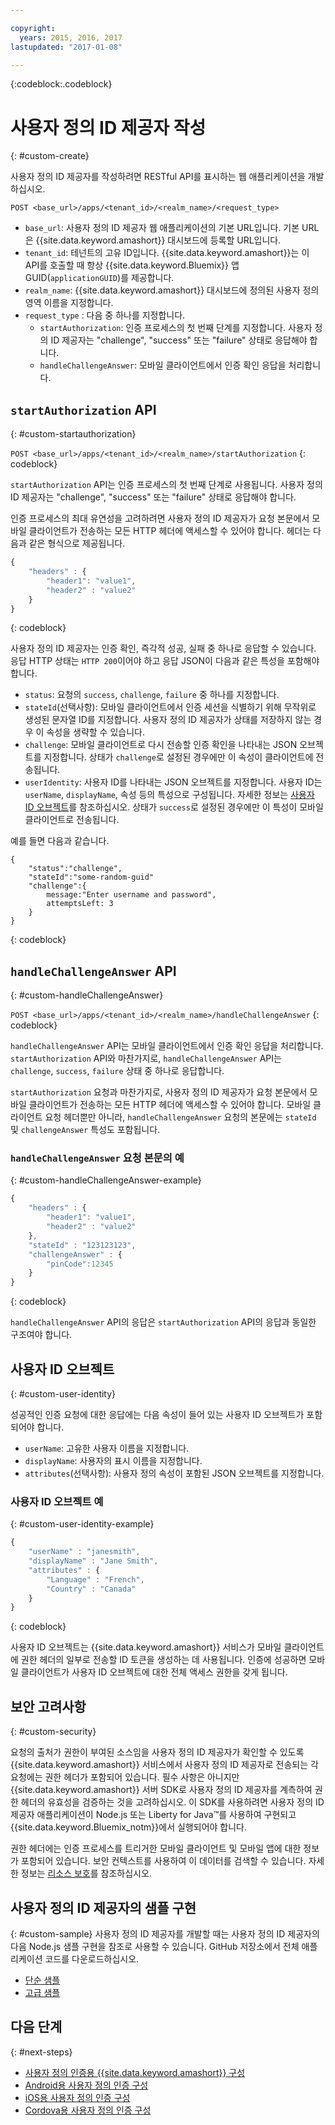 ```yaml
---

copyright:
  years: 2015, 2016, 2017
lastupdated: "2017-01-08"

---
```


{:codeblock:.codeblock}

# 사용자 정의 ID 제공자 작성
{: #custom-create}


사용자 정의 ID 제공자를 작성하려면 RESTful API를 표시하는 웹 애플리케이션을 개발하십시오. 

`POST <base_url>/apps/<tenant_id>/<realm_name>/<request_type>`

* `base_url`: 사용자 정의 ID 제공자 웹 애플리케이션의 기본 URL입니다. 기본 URL은 {{site.data.keyword.amashort}} 대시보드에 등록할 URL입니다. 
* `tenant_id`: 테넌트의 고유 ID입니다. {{site.data.keyword.amashort}}는 이 API를 호출할 때 항상 {{site.data.keyword.Bluemix}} 앱 GUID(`applicationGUID`)를 제공합니다.
* `realm_name`: {{site.data.keyword.amashort}} 대시보드에 정의된 사용자 정의 영역 이름을 지정합니다. 
* `request_type` : 다음 중 하나를 지정합니다. 
	* `startAuthorization`: 인증 프로세스의 첫 번째 단계를 지정합니다. 사용자 정의 ID 제공자는 "challenge", "success" 또는 "failure" 상태로 응답해야 합니다. 
	* `handleChallengeAnswer`: 모바일 클라이언트에서 인증 확인 응답을 처리합니다. 

## `startAuthorization` API
{: #custom-startauthorization}

`POST <base_url>/apps/<tenant_id>/<realm_name>/startAuthorization`
{: codeblock}

`startAuthorization` API는 인증 프로세스의 첫 번째 단계로 사용됩니다. 사용자 정의 ID 제공자는 "challenge", "success" 또는 "failure" 상태로 응답해야 합니다. 

인증 프로세스의 최대 유연성을 고려하려면 사용자 정의 ID 제공자가 요청 본문에서 모바일 클라이언트가 전송하는 모든 HTTP 헤더에 액세스할 수 있어야 합니다. 헤더는 다음과 같은 형식으로 제공됩니다. 

```JavaScript
{
    "headers" : {
    	"header1": "value1",  
    	"header2" : "value2"
    }
}
```
{: codeblock}

사용자 정의 ID 제공자는 인증 확인, 즉각적 성공, 실패 중 하나로 응답할 수 있습니다. 응답 HTTP 상태는 `HTTP 200`이어야 하고 응답 JSON이 다음과 같은 특성을 포함해야 합니다. 

* `status`: 요청의 `success`, `challenge`, `failure` 중 하나를 지정합니다. 
* `stateId`(선택사항): 모바일 클라이언트에서 인증 세션을 식별하기 위해 무작위로 생성된 문자열 ID를 지정합니다. 사용자 정의 ID 제공자가 상태를 저장하지 않는 경우 이 속성을 생략할 수 있습니다. 
* `challenge`: 모바일 클라이언트로 다시 전송할 인증 확인을 나타내는 JSON 오브젝트를 지정합니다. 상태가 `challenge`로 설정된 경우에만 이 속성이 클라이언트에 전송됩니다. 
* `userIdentity`: 사용자 ID를 나타내는 JSON 오브젝트를 지정합니다. 사용자 ID는 `userName`, `displayName`, 속성 등의 특성으로 구성됩니다. 자세한 정보는 [사용자 ID 오브젝트](#custom-user-identity)를 참조하십시오. 상태가 `success`로 설정된 경우에만 이 특성이 모바일 클라이언트로 전송됩니다. 

예를 들면 다음과 같습니다. 

```
{
	"status":"challenge",
	"stateId":"some-random-guid"
	"challenge":{
		message:"Enter username and password",
		attemptsLeft: 3
	}
}
```
{: codeblock}

## `handleChallengeAnswer` API
{: #custom-handleChallengeAnswer}

`POST <base_url>/apps/<tenant_id>/<realm_name>/handleChallengeAnswer`
{: codeblock}

`handleChallengeAnswer` API는 모바일 클라이언트에서 인증 확인 응답을 처리합니다. `startAuthorization` API와 마찬가지로, `handleChallengeAnswer` API는 `challenge`, `success`, `failure` 상태 중 하나로 응답합니다. 

`startAuthorization` 요청과 마찬가지로, 사용자 정의 ID 제공자가 요청 본문에서 모바일 클라이언트가 전송하는 모든 HTTP 헤더에 액세스할 수 있어야 합니다. 모바일 클라이언트 요청 헤더뿐만 아니라, `handleChallengeAnswer` 요청의 본문에는 `stateId` 및 `challengeAnswer` 특성도 포함됩니다. 

### `handleChallengeAnswer` 요청 본문의 예
{: #custom-handleChallengeAnswer-example}

```JavaScript
{
    "headers" : {
    	"header1": "value1",  
    	"header2" : "value2"
	},
    "stateId" : "123123123",
    "challengeAnswer" : {
    	"pinCode":12345
 	}
}
```
{: codeblock}

`handleChallengeAnswer` API의 응답은 `startAuthorization` API의 응답과 동일한 구조여야 합니다. 

## 사용자 ID 오브젝트
{: #custom-user-identity}

성공적인 인증 요청에 대한 응답에는 다음 속성이 들어 있는 사용자 ID 오브젝트가 포함되어야 합니다. 
* `userName`: 고유한 사용자 이름을 지정합니다. 
* `displayName`: 사용자의 표시 이름을 지정합니다. 
* `attributes`(선택사항): 사용자 정의 속성이 포함된 JSON 오브젝트를 지정합니다. 

### 사용자 ID 오브젝트 예
{: #custom-user-identity-example}
```JavaScript
{
    "userName" : "janesmith",
    "displayName" : "Jane Smith",
    "attributes" : {
        "Language" : "French",
        "Country" : "Canada"
    }
}
```
{: codeblock}

사용자 ID 오브젝트는 {{site.data.keyword.amashort}} 서비스가 모바일 클라이언트에 권한 헤더의 일부로 전송할 ID 토큰을 생성하는 데 사용됩니다. 인증에 성공하면 모바일 클라이언트가 사용자 ID 오브젝트에 대한 전체 액세스 권한을 갖게 됩니다. 

## 보안 고려사항
{: #custom-security}

요청의 출처가 권한이 부여된 소스임을 사용자 정의 ID 제공자가 확인할 수 있도록 {{site.data.keyword.amashort}} 서비스에서 사용자 정의 ID 제공자로 전송되는 각 요청에는 권한 헤더가 포함되어 있습니다. 필수 사항은 아니지만 {{site.data.keyword.amashort}} 서버 SDK로 사용자 정의 ID 제공자를 계측하여 권한 헤더의 유효성을 검증하는 것을 고려하십시오. 이 SDK를 사용하려면 사용자 정의 ID 제공자 애플리케이션이 Node.js 또는 Liberty for Java&trade;를 사용하여 구현되고 {{site.data.keyword.Bluemix_notm}}에서 실행되어야 합니다.

권한 헤더에는 인증 프로세스를 트리거한 모바일 클라이언트 및 모바일 앱에 대한 정보가 포함되어 있습니다. 보안 컨텍스트를 사용하여 이 데이터를 검색할 수 있습니다. 자세한 정보는 [리소스 보호](protecting-resources.html)를 참조하십시오. 

## 사용자 정의 ID 제공자의 샘플 구현
{: #custom-sample}
사용자 정의 ID 제공자를 개발할 때는 사용자 정의 ID 제공자의 다음 Node.js 샘플 구현을 참조로 사용할 수 있습니다. GitHub 저장소에서 전체 애플리케이션 코드를 다운로드하십시오. 

* [단순 샘플](https://github.com/ibm-bluemix-mobile-services/bms-mca-custom-identity-provider-sample)
* [고급 샘플](https://github.com/ibm-bluemix-mobile-services/bms-mca-custom-identity-provider-with-user-management)

<!---
 ### JSON structure (simple sample)
{: #custom-sample-json}
This implementation assumes that the supplied authentication challenge answer is a JSON object with the following structure:

```
{
 	username: "my.username",
 	password: "my.password"
 }
 ```

### Custom identity provider sample code (simple sample)
{: #custom-sample-code}
```JavaScript
var express = require('express');
var cfenv = require('cfenv');
var log4js = require('log4js');
var jsonParser = require('body-parser').json();

// Using hardcoded user repository
var userRepository = {
	"john.lennon":      { password: "12345", displayName:"John Lennon", dob:"October 9, 1940"},
	"paul.mccartney":   { password: "67890", displayName:"Paul McCartney", dob:"June 18, 1942"},
	"ringo.starr":      { password: "abcde", displayName:"Ringo Starr", dob: "July 7, 1940"},
	"george.harrison":  { password: "fghij", displayName: "George Harrison", dob:"Feburary 25, 1943"}
}

var app = express();
var logger = log4js.getLogger("CustomIdentityProviderApp");
logger.info("Starting up");

app.post('/apps/:tenantId/:realmName/startAuthorization', jsonParser, function(req, res){
	var tenantId = req.params.tenantId;
	var realmName = req.params.realmName;
	var headers = req.body.headers;

	logger.debug("startAuthorization", tenantId, realmName, headers);

	var responseJson = {
		status: "challenge",
		challenge: {
			text: "Enter username and password"
		}
	};

	res.status(200).json(responseJson);
});

app.post('/apps/:tenantId/:realmName/handleChallengeAnswer', jsonParser, function(req, res){
	var tenantId = req.params.tenantId;
	var realmName = req.params.realmName;
	var challengeAnswer = req.body.challengeAnswer;


	logger.debug("handleChallengeAnswer", tenantId, realmName, challengeAnswer);

	var username = req.body.challengeAnswer["username"];
	var password = req.body.challengeAnswer["password"];

	var userObject = userRepository[username];

	var responseJson = { status: "failure" };

	if (userObject && userObject.password == password ){
		logger.debug("Login success for userId ::", username);
		responseJson.status = "success";
		responseJson.userIdentity = {
			userName: username,
			displayName: userObject.displayName,
			attributes: {
				dob: userObject.dob
			}
		}
	} else {
		logger.debug("Login failure for userId ::", username);
	}

	res.status(200).json(responseJson);
});

app.use(function(req, res, next){
	res.status(404).send("This is not the URL you're looking for");
});

var server = app.listen(cfenv.getAppEnv().port, function () {
	var host = server.address().address;
	var port = server.address().port;
	logger.info('Server listening at %s:%s', host, port);
});
```
--->

## 다음 단계
{: #next-steps}
* [사용자 정의 인증용 {{site.data.keyword.amashort}} 구성](custom-auth-config-mca.html)
* [Android용 사용자 정의 인증 구성](custom-auth-android.html)
* [iOS용 사용자 정의 인증 구성](custom-auth-ios.html)
* [Cordova용 사용자 정의 인증 구성](custom-auth-cordova.html)

